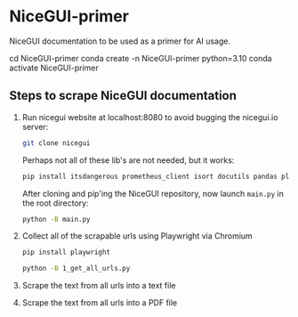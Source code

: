 # NiceGUI-primer
 NiceGUI documentation to be used as a primer for AI usage.

cd NiceGUI-primer
conda create -n NiceGUI-primer python=3.10
conda activate NiceGUI-primer

## Steps to scrape NiceGUI documentation

1. Run nicegui website at localhost:8080 to avoid bugging the nicegui.io server:
	```sh 
	git clone nicegui
	```
	Perhaps not all of these lib's are not needed, but it works:
	```sh 
	pip install itsdangerous prometheus_client isort docutils pandas plotly pyecharts matplotlib requests dnspython
	```
	After cloning and pip'ing the NiceGUI repository, now launch `main.py` in the root directory:
	```sh 
	python -B main.py
	```

2. Collect all of the scrapable urls using Playwright via Chromium
	```sh
	pip install playwright
	```

	```sh
	python -B 1_get_all_urls.py
	```

3. Scrape the text from all urls into a text file

4. Scrape the text from all urls into a PDF file

